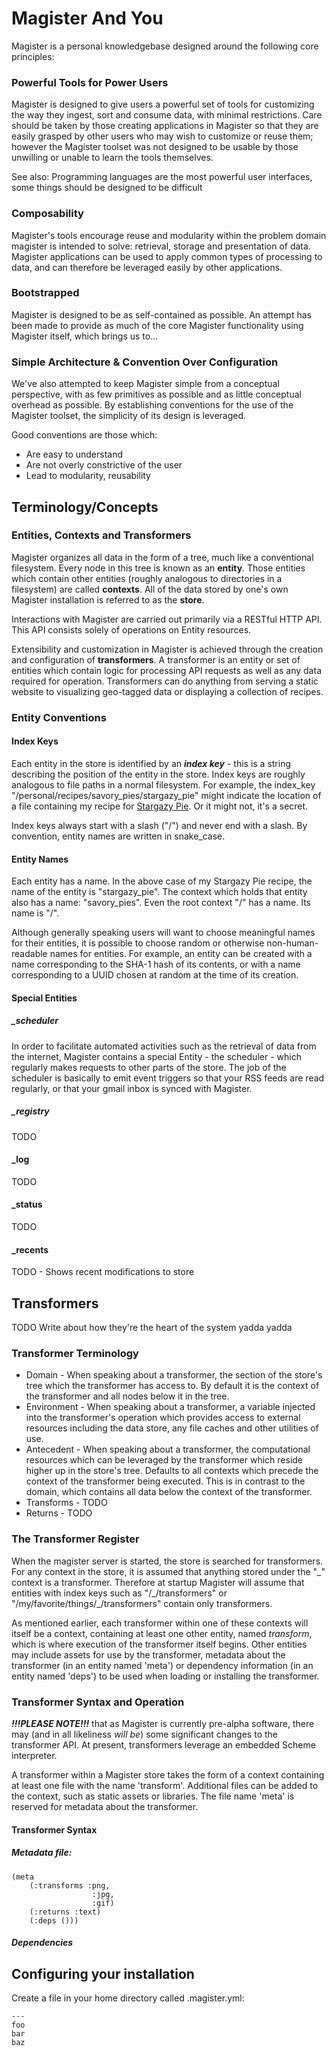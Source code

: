 # Magister And You

Magister is a personal knowledgebase designed around the following core principles:

### Powerful Tools for Power Users

Magister is designed to give users a powerful set of tools for customizing the way they ingest, sort and consume data, with minimal restrictions. Care should be taken by those creating applications in Magister so that they are easily grasped by other users who may wish to customize or reuse them; however the Magister toolset was not designed to be usable by those unwilling or unable to learn the tools themselves.

See also: Programming languages are the most powerful user interfaces, some things should be designed to be difficult

### Composability

Magister's tools encourage reuse and modularity within the problem domain magister is intended to solve: retrieval, storage and presentation of data. Magister applications can be used to apply common types of processing to data, and can therefore be leveraged easily by other applications.

### Bootstrapped

Magister is designed to be as self-contained as possible. An attempt has been made to provide as much of the core Magister functionality using Magister itself, which brings us to...

### Simple Architecture & Convention Over Configuration

We've also attempted to keep Magister simple from a conceptual perspective, with as few primitives as possible and as little conceptual overhead as possible. By establishing conventions for the use of the Magister toolset, the simplicity of its design is leveraged.

Good conventions are those which:

* Are easy to understand
* Are not overly constrictive of the user
* Lead to modularity, reusability

## Terminology/Concepts

### Entities, Contexts and Transformers

Magister organizes all data in the form of a tree, much like a conventional filesystem. Every node in this tree is known as an **entity**. Those entities which contain other entities (roughly analogous to directories in a filesystem) are called **contexts**. All of the data stored by one's own Magister installation is referred to as the **store**.

Interactions with Magister are carried out primarily via a RESTful HTTP API. This API consists solely of operations on Entity resources.

Extensibility and customization in Magister is achieved through the creation and configuration of **transformers**. A transformer is an entity or set of entities which contain logic for processing API requests as well as any data required for operation. Transformers can do anything from serving a static website to visualizing geo-tagged data or displaying a collection of recipes.

### Entity Conventions

#### Index Keys

Each entity in the store is identified by an ***index key*** - this is a string describing the position of the entity in the store. Index keys are roughly analogous to file paths in a normal filesystem. For example, the index_key "/personal/recipes/savory_pies/stargazy_pie" might indicate the location of a file containing my recipe for [Stargazy Pie](https://en.wikipedia.org/wiki/Stargazy_pie). Or it might not, it's a secret.

Index keys always start with a slash ("/") and never end with a slash. By convention, entity names are written in snake_case.

#### Entity Names

Each entity has a name. In the above case of my Stargazy Pie recipe, the name of the entity is "stargazy_pie". The context which holds that entity also has a name: "savory_pies". Even the root context "/" has a name. Its name is "/".

Although generally speaking users will want to choose meaningful names for their entities, it is possible to choose random or otherwise non-human-readable names for entities. For example, an entity can be created with a name corresponding to the SHA-1 hash of its contents, or with a name corresponding to a UUID chosen at random at the time of its creation.


#### Special Entities

##### _scheduler

In order to facilitate automated activities such as the retrieval of data from the internet, Magister contains a special Entity - the scheduler - which regularly makes requests to other parts of the store. The job of the scheduler is basically to emit event triggers so that your RSS feeds are read regularly, or that your gmail inbox is synced with Magister.

##### _registry
TODO

#### _log
TODO

#### _status
TODO

#### _recents
TODO - Shows recent modifications to store


## Transformers
 TODO Write about how they're the heart of the system yadda yadda
 
### Transformer Terminology

 - Domain - When speaking about a transformer, the section of the store's tree which the transformer has access to. By default it is the context of the transformer and all nodes below it in the tree.
 - Environment - When speaking about a transformer, a variable injected into the transformer's operation which provides access to external resources including the data store, any file caches and other utilities of use.
 - Antecedent - When speaking about a transformer, the computational resources which can be leveraged by the transformer which reside higher up in the store's tree. Defaults to all contexts which precede the context of the transformer being executed. This is in contrast to the domain, which contains all data below the context of the transformer.
 - Transforms - TODO
 - Returns - TODO


### The Transformer Register

When the magister server is started, the store is searched for transformers. For any context in the store, it is assumed that anything stored under the "_" context is a transformer. Therefore at startup Magister will assume that entities with index keys such as "/\_/transformers" or "/my/favorite/things/\_/transformers" contain only transformers.

As mentioned earlier, each transformer within one of these contexts will itself be a context, containing at least one other entity, named _transform_, which is where execution of the transformer itself begins. Other entities may include assets for use by the transformer, metadata about the transformer (in an entity named 'meta') or dependency information (in an entity named 'deps') to be used when loading or installing the transformer.

### Transformer Syntax and Operation

*****!!!PLEASE NOTE!!!***** that as Magister is currently pre-alpha software, there may (and in all likeliness *will be*) some significant changes to the transformer API. At present, transformers leverage an embedded Scheme interpreter.

A transformer within a Magister store takes the form of a context containing at least one file with the name 'transform'. Additional files can be added to the context, such as static assets or libraries. The file name 'meta' is reserved for metadata about the transformer.


#### Transformer Syntax

##### Metadata file:
	(meta
		(:transforms :png,
					  :jpg,
					  :gif)
		(:returns :text)
		(:deps ()))

##### Dependencies



## Configuring your installation

Create a file in your home directory called .magister.yml: 

    ---
    foo
    bar
    baz

